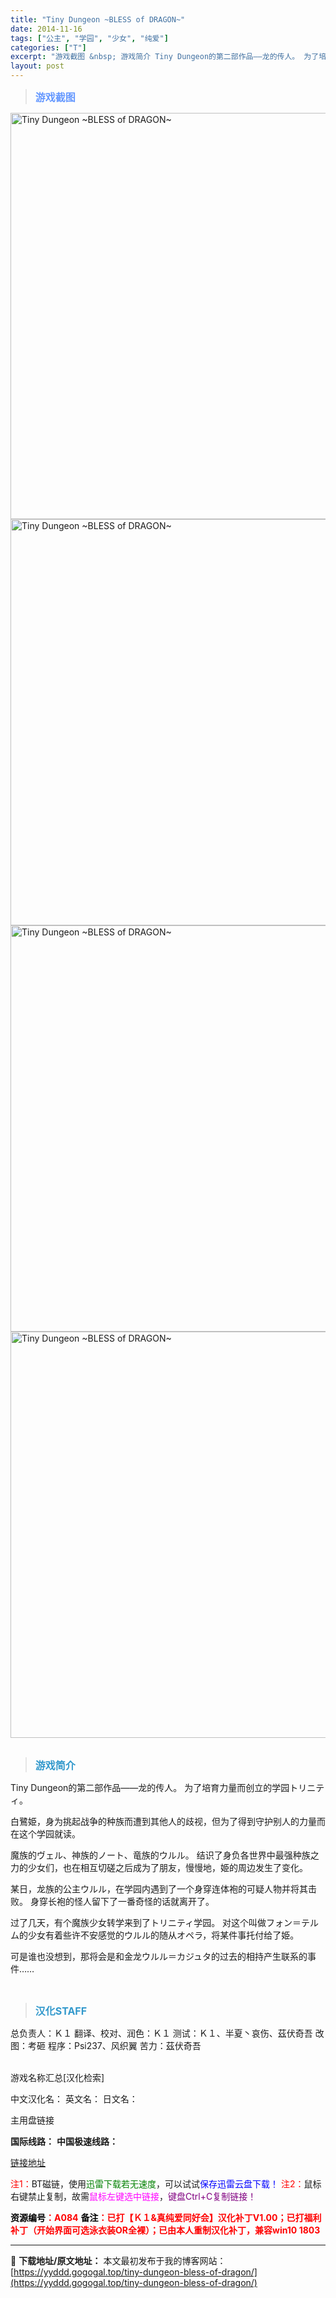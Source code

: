 ```yaml
---
title: "Tiny Dungeon ~BLESS of DRAGON~"
date: 2014-11-16
tags: ["公主", "学园", "少女", "纯爱"]
categories: ["T"]
excerpt: "游戏截图 &nbsp; 游戏简介 Tiny Dungeon的第二部作品——龙的传人。 为了培育力量而创立的学园トリニティ。 白鷺姫，身为挑起战争的种族而遭到其他人的歧视，但为了得到守护别人的力量而在这个学园就读。 魔族的ヴェル、神族的ノート、竜族的ウルル。 结识了身负各世界中最强种族之力的少女们，也&hellip;"
layout: post
---
```


<div>
<blockquote><b><span style="font-size: 12pt; color: #6699ff;">游戏截图</span></b></blockquote>
<div><img title="点击放大" src="https://yyddd.gogogal.top/wp-content/uploads/2025/04/20250430_6811fc63e6b78.webp" alt="Tiny Dungeon ~BLESS of DRAGON~" width="650" /></div>
<div><img title="点击放大" src="https://yyddd.gogogal.top/wp-content/uploads/2025/04/20250430_6811fc65992b1.webp" alt="Tiny Dungeon ~BLESS of DRAGON~" width="650" /></div>
<div><img title="点击放大" src="https://yyddd.gogogal.top/wp-content/uploads/2025/04/20250430_6811fc68577c1.webp" alt="Tiny Dungeon ~BLESS of DRAGON~" width="650" /></div>
<div><img title="点击放大" src="https://yyddd.gogogal.top/wp-content/uploads/2025/04/20250430_6811fc6a1433d.webp" alt="Tiny Dungeon ~BLESS of DRAGON~" width="650" /></div>
&nbsp;
<blockquote><b><span style="font-size: 12pt; color: #3399cc;">游戏简介</span></b></blockquote>
<div>Tiny Dungeon的第二部作品——龙的传人。
为了培育力量而创立的学园トリニティ。

白鷺姫，身为挑起战争的种族而遭到其他人的歧视，但为了得到守护别人的力量而在这个学园就读。

魔族的ヴェル、神族的ノート、竜族的ウルル。
结识了身负各世界中最强种族之力的少女们，也在相互切磋之后成为了朋友，慢慢地，姫的周边发生了变化。

某日，龙族的公主ウルル，在学园内遇到了一个身穿连体袍的可疑人物并将其击败。
身穿长袍的怪人留下了一番奇怪的话就离开了。

过了几天，有个魔族少女转学来到了トリニティ学园。
对这个叫做フォン＝テルム的少女有着些许不安感觉的ウルル的随从オペラ，将某件事托付给了姫。

可是谁也没想到，那将会是和金龙ウルル＝カジュタ的过去的相持产生联系的事件……</div>
&nbsp;
<blockquote><b><span style="font-size: 12pt; color: #3399cc;">汉化STAFF</span></b></blockquote>
<div>总负责人：Ｋ１
翻译、校对、润色：Ｋ１
测试：Ｋ１、半夏丶哀伤、茲伏奇吾
改图：考砸
程序：Psi237、风织翼
苦力：茲伏奇吾</div>
&nbsp;

游戏名称汇总[汉化检索]

中文汉化名：
英文名：
日文名：
</div>
<div class="panel panel-primary">
<div class="panel-heading">主用盘链接</div>
<div class="panel-body">

<b>国际线路：</b>
<b>中国极速线路：</b>

<!--wechatfans start-->

<a href="https://pan.xunlei.com/s/VOSS6lfuIWaCQejBOvXonZHqA1?pwd=wd8j#">链接地址</a>

<!--wechatfans end-->
<span style="color: #ff0000;">注1：</span>BT磁链，使用<span style="color: #008000;">迅雷下载若无速度</span>，可以试试<span style="color: #0000ff;">保存迅雷云盘下载！</span>
<span style="color: #ff0000;">注2：</span>鼠标右键禁止复制，故需<span style="color: #ff00ff;">鼠标左键选中链接</span>，<span style="color: #800080;">键盘Ctrl+C复制链接！</span>

</div>
<div class="panel-footer"><span style="color: #ff0000;"><b><span style="color: #000000;">资源编号</span>：A084</b></span>
<span style="color: #ff0000;"><b><span style="color: #000000;">备注</span>：已打【Ｋ１&amp;真纯爱同好会】汉化补丁V1.00；已打福利补丁（开始界面可选泳衣装OR全裸）；已由本人重制汉化补丁，兼容win10 1803</b></span></div>
</div>

---
📖 **下载地址/原文地址：** 本文最初发布于我的博客网站：[https://yyddd.gogogal.top/tiny-dungeon-bless-of-dragon/](https://yyddd.gogogal.top/tiny-dungeon-bless-of-dragon/)
